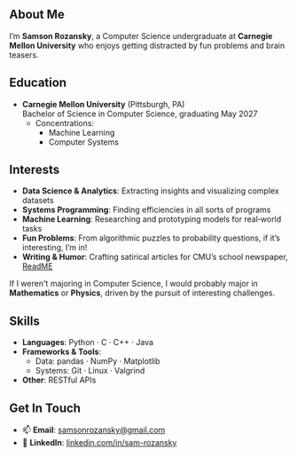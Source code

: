 ## About Me
I’m **Samson Rozansky**, a Computer Science undergraduate at **Carnegie Mellon University** who enjoys getting distracted by fun problems and brain teasers.

## Education
- **Carnegie Mellon University** (Pittsburgh, PA)  
  Bachelor of Science in Computer Science, graduating May 2027
  - Concentrations:  
    - Machine Learning  
    - Computer Systems  

## Interests
- **Data Science & Analytics**: Extracting insights and visualizing complex datasets  
- **Systems Programming**: Finding efficiencies in all sorts of programs  
- **Machine Learning**: Researching and prototyping models for real‑world tasks  
- **Fun Problems**: From algorithmic puzzles to probability questions, if it’s interesting, I’m in!  
- **Writing & Humor**: Crafting satirical articles for CMU’s school newspaper, [ReadME](https://cmureadme.com/)

If I weren't majoring in Computer Science, I would probably major in **Mathematics** or **Physics**, driven by the pursuit of interesting challenges.

## Skills
- **Languages**: Python · C · C++ · Java  
- **Frameworks & Tools**:  
  - Data: pandas · NumPy · Matplotlib  
  - Systems: Git · Linux · Valgrind  
- **Other**: RESTful APIs 

## Get In Touch
- 📫 **Email**: [samsonrozansky@gmail.com](samsonrozansky@gmail.com)
- 🔗 **LinkedIn**: [linkedin.com/in/sam-rozansky](https://www.linkedin.com/in/sam-rozansky/)
